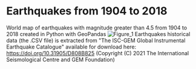 # Earthquakes from 1904 to 2018
World map of earthquakes with magnitude greater than 4.5 from 1904 to 2018 created in Python with GeoPandas
![Figure_1](https://user-images.githubusercontent.com/6577216/124796932-5faa9e80-df5a-11eb-8944-d7eddfb16ab2.png)
Earthquakes historical data (the .CSV file) is extracted from "The ISC-GEM Global Instrumental Earthquake Catalogue" available for download here: https://doi.org/10.31905/D808B825 (Copyright (C) 2021 The International Seismological Centre and GEM Foundation)
